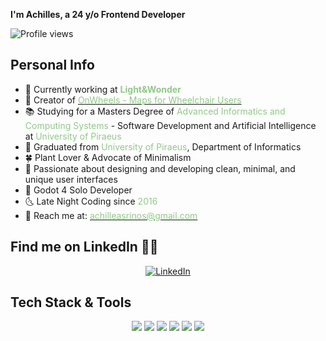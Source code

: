 <!---
<p align="center">
  <img src="https://readme-typing-svg.herokuapp.com?font=Roboto&weight=600&size=30&pause=1000&center=true&width=435&lines=Hello+There+%F0%9F%91%8B;I+am+Achilles;Nice+to+meet+you+%F0%9F%98%84" />
</p>
-->
**I'm Achilles, a 24 y/o Frontend Developer**

![Profile views](https://komarev.com/ghpvc/?username=akastanas&label=Profile%20views&color=90c987&style=flat)

## Personal Info
- 🌲 Currently working at **<span style="color:#90c987">Light&Wonder</span>**
- 🍃 Creator of [<span style="color:#90c987">OnWheels - Maps for Wheelchair Users</span>](https://github.com/AchillesKastanas/OnWheels-Maps-for-Wheelchair-Users-Beta)
- 📚 Studying for a Masters Degree of <span style="color:#90c987">Advanced Informatics and Computing Systems</span> - Software Development and Artificial Intelligence at <span style="color:#90c987">University of Piraeus</span>
- 🌿 Graduated from <span style="color:#90c987">University of Piraeus</span>, Department of Informatics
- 🍀 Plant Lover & Advocate of Minimalism
- 🌌 Passionate about designing and developing clean, minimal, and unique user interfaces
- 🌱 Godot 4 Solo Developer
- 🌜 Late Night Coding since <span style="color:#90c987">2016</span>
- 🌻 Reach me at: [<span style="color:#90c987">achilleasrinos@gmail.com</span>](mailto:achilleasrinos@gmail.com)

## Find me on LinkedIn 🙋‍♂️
<div align="center">
  <a href="https://www.linkedin.com/in/akastanas/">
    <img src="https://img.shields.io/badge/LinkedIn-AchillesKastanas-blue?style=flat&logo=linkedin" alt="LinkedIn">
  </a>
</div>

## Tech Stack & Tools
<div align="center">
  <img src="https://img.shields.io/badge/-React-61DAFB?style=flat&logo=react&logoColor=white" />
  <img src="https://img.shields.io/badge/-Javascript-F7DF1E?style=flat&logo=javascript&logoColor=white" />
  <img src="https://img.shields.io/badge/-Git-F05032?style=flat&logo=git&logoColor=white" />
  <img src="https://img.shields.io/badge/-Figma-F24E1E?style=flat&logo=figma&logoColor=white" />
  <img src="https://img.shields.io/badge/-VSCode-007ACC?style=flat&logo=visual-studio-code&logoColor=white" />
  <img src="https://img.shields.io/badge/-Godot-478CBF?style=flat&logo=godot-engine&logoColor=white" />
</div>
